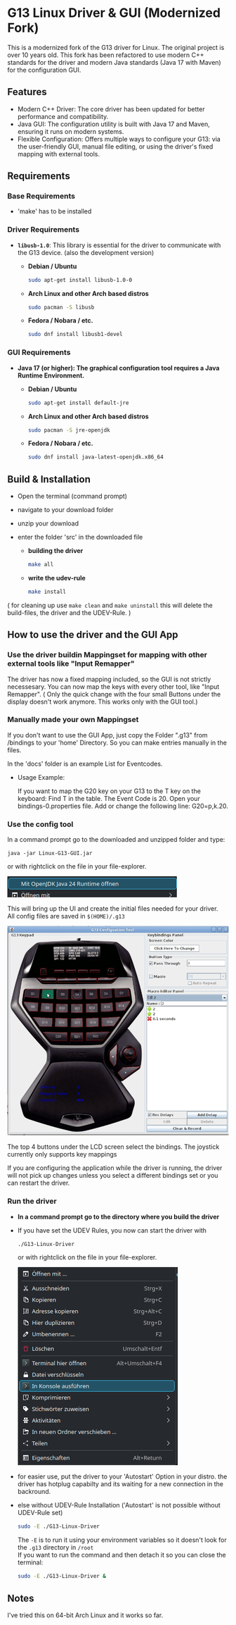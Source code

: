 # G13 Linux Driver & GUI (Modernized Fork)

This is a modernized fork of the G13 driver for Linux. 
The original project is over 10 years old. This fork has been refactored to use modern C++ standards for the driver and modern Java standards (Java 17 with Maven) for the configuration GUI.

## Features

* Modern C++ Driver: The core driver has been updated for better performance and compatibility.
* Java GUI: The configuration utility is built with Java 17 and Maven, ensuring it runs on modern systems.
* Flexible Configuration: Offers multiple ways to configure your G13: via the user-friendly GUI, manual file editing, or using the driver's fixed mapping with external tools.

## Requirements

 ### Base Requirements

 * 'make' has to be installed


 ### Driver Requirements
* **`libusb-1.0`**: This library is essential for the driver to communicate with the G13 device. (also the development version)


    * **Debian / Ubuntu**

        ```bash
        sudo apt-get install libusb-1.0-0
        ```
    * **Arch Linux and other Arch based distros**

        ```bash
        sudo pacman -S libusb
        ```

    * **Fedora / Nobara / etc.**
        ```bash
        sudo dnf install libusb1-devel
        ```

### GUI Requirements
* **Java 17 (or higher): The graphical configuration tool requires a Java Runtime Environment.**

    * **Debian / Ubuntu**

        ```bash
        sudo apt-get install default-jre
        ```
    * **Arch Linux and other Arch based distros**

        ```bash
        sudo pacman -S jre-openjdk
        ```

    * **Fedora / Nobara / etc.**
        ```bash
        sudo dnf install java-latest-openjdk.x86_64
        ```


## Build & Installation

* Open the terminal (command prompt) 
* navigate to your download folder
* unzip your download
* enter the folder 'src' in the downloaded file 

    * **building the driver**
        ```bash
        make all
        ```
    * **write the udev-rule**
        ```bash
        make install
        ```


( for cleaning up 
use `make clean`
and `make uninstall`
this will delete the build-files, the driver and the UDEV-Rule. )


## How to use the driver and the GUI App

### Use the driver buildin Mappingset for mapping with other external tools like "Input Remapper"

The driver has now a fixed mapping included, so the GUI is not strictly necessesary. 
You can now map the keys with every other tool, like "Input Remapper".
( Only the quick change with the four small Buttons under the display doesn't work anymore. This works only with the GUI tool.)


### Manually made your own Mappingset


If you don't want to use the GUI App, just copy the Folder ".g13" from /bindings to your 'home' Directory. 
So you can make entries manually in the files.

In the 'docs' folder is an example List for Eventcodes.
* Usage Example:

    If you want to map the G20 key on your G13 to the T key on the keyboard:
    Find T in the table. The Event Code is 20.
    Open your bindings-0.properties file.
    Add or change the following line: G20=p,k.20.


### Use the config tool
  
In a command prompt go to the downloaded and unzipped folder and type:

    java -jar Linux-G13-GUI.jar

or with rightclick on the file in your file-explorer.

![alt text](docs/image.png)

This will bring up the UI and create the initial files needed for your driver.  
All config files are saved in `$(HOME)/.g13`

![alt text](docs/ConfigTool.jpg)

The top 4 buttons under the LCD screen select the bindings.
The joystick currently only supports key mappings

If you are configuring the application while the driver is running, the driver will not pick up changes unless you select a different bindings set or you can restart the driver.


### Run the driver

* **In a command prompt go to the directory where you build the driver**

* If you have set the UDEV Rules, you now can start the driver with 
    ```bash
    ./G13-Linux-Driver 
    ```

    or with rightclick on the file in your file-explorer.

    ![alt text](docs/image2.png)

* for easier use, put the driver to your 'Autostart' Option in your distro. the driver has hotplug capabilty and its waiting for a new connection in the backround.   



* else without UDEV-Rule Installation ('Autostart' is not possible without UDEV-Rule set)
    ```bash
    sudo -E ./G13-Linux-Driver
    ```

    The `-E` is to run it using your environment variables so it doesn't look for the `.g13` directory in `/root`  
    If you want to run the command and then detach it so you can close the terminal:
    ```bash
    sudo -E ./G13-Linux-Driver &
    ```




## Notes

I've tried this on 64-bit Arch Linux and it works so far.  
